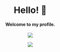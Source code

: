 <h1 align="center">Hello! 👋</h1>
<h4 align="center">Welcome to my profile.</h4>
  
  <p align="center">
    <a href="https://github.com/fxzzi/.dots/stargazers"><img src="https://img.shields.io/github/stars/fxzzi?colorA=1E1E2E&colorB=96CDFB&style=for-the-badge&logo=starship"></a>
</p>
  <p align="center">
    <a href="https://github.com/fxzzi/.dots/"><img src="https://github-readme-stats.vercel.app/api/pin/?username=fxzzi&repo=.dots"></a>
</p>
